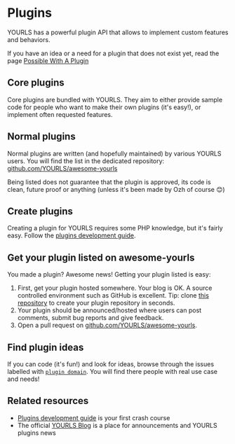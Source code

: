 # Plugins

YOURLS has a powerful plugin API that allows to implement custom features and behaviors.

If you have an idea or a need for a plugin that does not exist yet, read the page [Possible With A Plugin](/docs/guide/extend/possible-with-a-plugin)

## Core plugins

Core plugins are bundled with YOURLS. They aim to either provide sample code for people who want to make their own plugins (it's easy!), or implement often requested features.

## Normal plugins

Normal plugins are written (and hopefully maintained) by various YOURLS users. You will find the list in the dedicated repository: [github.com/YOURLS/awesome-yourls](https://github.com/YOURLS/awesome-yourls)

Being listed does not guarantee that the plugin is approved, its code is clean, future proof or anything (unless it's been made by Ozh of course 😊)

## Create plugins

Creating a plugin for YOURLS requires some PHP knowledge, but it's fairly easy. Follow the [plugins development guide](/docs/development/plugins).

## Get your plugin listed on awesome-yourls

You made a plugin? Awesome news! Getting your plugin listed is easy:

1. First, get your plugin hosted somewhere. Your blog is OK. A source controlled environment such as GitHub is excellent. Tip: clone [this repository](https://github.com/YOURLS/plugin-sample) to create your plugin repository in seconds.
2. Your plugin should be announced/hosted where users can post comments, submit bug reports and give feedback.
3. Open a pull request on [github.com/YOURLS/awesome-yourls](https://github.com/YOURLS/awesome-yourls).

## Find plugin ideas

If you can code (it's fun!) and look for ideas, browse through the issues labelled with [`plugin domain`](https://github.com/YOURLS/YOURLS/issues?q=label%3A%22plugin+domain%22+). You will find there people with real use case and needs!

## Related resources

- [Plugins development guide](/docs/development/plugins) is your first crash course
- The official [YOURLS Blog](https://blog.yourls.org/) is a place for announcements and YOURLS plugins news
